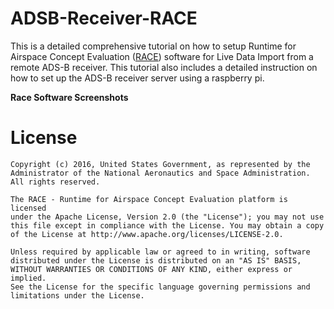 # ADSB-Receiver-RACE

This is a detailed comprehensive tutorial on how to setup Runtime for Airspace Concept Evaluation ([RACE](http://nasarace.github.io/race/)) software for Live Data Import from a remote ADS-B receiver. This tutorial also includes a detailed instruction on how to set up the ADS-B receiver server using a raspberry pi.  

**Race Software Screenshots**  



# License

    Copyright (c) 2016, United States Government, as represented by the
    Administrator of the National Aeronautics and Space Administration.
    All rights reserved.

    The RACE - Runtime for Airspace Concept Evaluation platform is licensed
    under the Apache License, Version 2.0 (the "License"); you may not use
    this file except in compliance with the License. You may obtain a copy
    of the License at http://www.apache.org/licenses/LICENSE-2.0.

    Unless required by applicable law or agreed to in writing, software
    distributed under the License is distributed on an "AS IS" BASIS,
    WITHOUT WARRANTIES OR CONDITIONS OF ANY KIND, either express or implied.
    See the License for the specific language governing permissions and
    limitations under the License.
